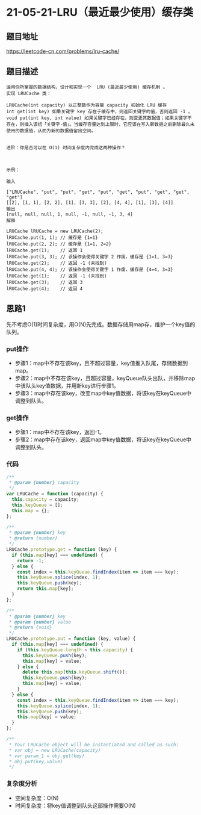 # 21-05-21-LRU（最近最少使用）缓存类

## 题目地址
<https://leetcode-cn.com/problems/lru-cache/>

## 题目描述

```
运用你所掌握的数据结构，设计和实现一个  LRU (最近最少使用) 缓存机制 。
实现 LRUCache 类：

LRUCache(int capacity) 以正整数作为容量 capacity 初始化 LRU 缓存
int get(int key) 如果关键字 key 存在于缓存中，则返回关键字的值，否则返回 -1 。
void put(int key, int value) 如果关键字已经存在，则变更其数据值；如果关键字不存在，则插入该组「关键字-值」。当缓存容量达到上限时，它应该在写入新数据之前删除最久未使用的数据值，从而为新的数据值留出空间。


进阶：你是否可以在 O(1) 时间复杂度内完成这两种操作？



示例：

输入

["LRUCache", "put", "put", "get", "put", "get", "put", "get", "get", "get"]
[[2], [1, 1], [2, 2], [1], [3, 3], [2], [4, 4], [1], [3], [4]]
输出
[null, null, null, 1, null, -1, null, -1, 3, 4]
解释

LRUCache lRUCache = new LRUCache(2);
lRUCache.put(1, 1); // 缓存是 {1=1}
lRUCache.put(2, 2); // 缓存是 {1=1, 2=2}
lRUCache.get(1);    // 返回 1
lRUCache.put(3, 3); // 该操作会使得关键字 2 作废，缓存是 {1=1, 3=3}
lRUCache.get(2);    // 返回 -1 (未找到)
lRUCache.put(4, 4); // 该操作会使得关键字 1 作废，缓存是 {4=4, 3=3}
lRUCache.get(1);    // 返回 -1 (未找到)
lRUCache.get(3);    // 返回 3
lRUCache.get(4);    // 返回 4
```

## 思路1
先不考虑O(1)时间复杂度，用O(N)先完成。数据存储用map存，维护一个key值的队列。

### put操作
+ 步骤1：map中不存在该key，且不超过容量，key值推入队尾，存储数据到map。
+ 步骤2：map中不存在该key，且超过容量，keyQueue队头出队，并移除map中该队头key值数据，并用新key进行步骤1。
+ 步骤3：map中存在该key，改变map中key值数据，将该key在keyQueue中调整到队头。

### get操作
+ 步骤1：map中不存在该key，返回-1。
+ 步骤2：map中存在该key，返回map中key值数据，将该key在keyQueue中调整到队头。

### 代码
``` javascript
/**
 * @param {number} capacity
 */
var LRUCache = function (capacity) {
  this.capacity = capacity;
  this.keyQueue = [];
  this.map = {};
};

/** 
 * @param {number} key
 * @return {number}
 */
LRUCache.prototype.get = function (key) {
  if (this.map[key] === undefined) {
    return -1;
  } else {
    const index = this.keyQueue.findIndex(item => item === key);
    this.keyQueue.splice(index, 1);
    this.keyQueue.push(key);
    return this.map[key];
  }
};

/** 
 * @param {number} key 
 * @param {number} value
 * @return {void}
 */
LRUCache.prototype.put = function (key, value) {
  if (this.map[key] === undefined) {
    if (this.keyQueue.length < this.capacity) {
      this.keyQueue.push(key);
      this.map[key] = value;
    } else {
      delete this.map[this.keyQueue.shift()];
      this.keyQueue.push(key);
      this.map[key] = value;
    }
  } else {
    const index = this.keyQueue.findIndex(item => item === key);
    this.keyQueue.splice(index, 1);
    this.keyQueue.push(key);
    this.map[key] = value;
  }
};

/**
 * Your LRUCache object will be instantiated and called as such:
 * var obj = new LRUCache(capacity)
 * var param_1 = obj.get(key)
 * obj.put(key,value)
 */
```

### 复杂度分析
+ 空间复杂度：O(N)
+ 时间复杂度：将key值调整到队头这部操作需要O(N)